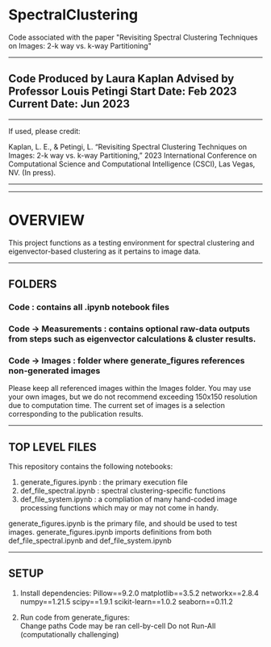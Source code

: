 # SpectralClustering
Code associated with the paper "Revisiting Spectral Clustering Techniques on Images: 2-k way vs. k-way Partitioning"

-----------------------------------------
Code Produced by Laura Kaplan
Advised by Professor Louis Petingi
Start Date: Feb 2023
Current Date: Jun 2023
-----------------------------------------
-----------------------------------------
If used, please credit:

Kaplan, L. E., & Petingi, L. “Revisiting Spectral Clustering Techniques on Images: 2-k way vs. k-way Partitioning,” 2023 International Conference on Computational Science and Computational Intelligence (CSCI), Las Vegas, NV. (In press).

-----------------------------------------
-----------------------------------------
# OVERVIEW
This project functions as a testing environment for
spectral clustering and eigenvector-based clustering 
as it pertains to image data. 

-----------------------------------------
## FOLDERS

### Code : contains all .ipynb notebook files

### Code -> Measurements : contains optional raw-data outputs from steps such as eigenvector calculations & cluster results.

### Code -> Images : folder where generate_figures references non-generated images
Please keep all referenced images within the Images folder. You may use your own images, but we do not recommend exceeding 150x150 resolution due to computation time. The current set of images is a selection corresponding to the publication results.

-----------------------------------------
## TOP LEVEL FILES
This repository contains the following notebooks:  
   1. generate_figures.ipynb : the primary execution file
   2. def_file_spectral.ipynb : spectral clustering-specific functions
   3. def_file_system.ipynb : a compliation of many hand-coded image processing functions
                        which may or may not come in handy.

generate_figures.ipynb is the primary file, and should be used to test images. generate_figures.ipynb imports definitions from both def_file_spectral.ipynb and def_file_system.ipynb

-----------------------------------------
## SETUP

1. Install dependencies:
	Pillow==9.2.0
	matplotlib==3.5.2
	networkx==2.8.4
	numpy==1.21.5
	scipy==1.9.1
	scikit-learn==1.0.2
	seaborn==0.11.2

2. Run code from generate_figures:	
	Change paths
	Code may be ran cell-by-cell
	Do not Run-All (computationally challenging)
